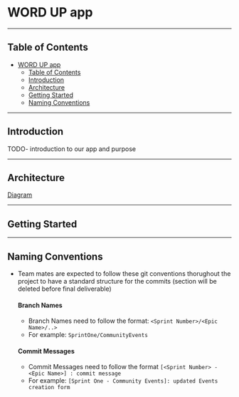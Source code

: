 # WORD UP app

---
## Table of Contents

- [WORD UP app](#word-up-app)
  - [Table of Contents](#table-of-contents)
  - [Introduction](#introduction)
  - [Architecture](#architecture)
  - [Getting Started](#getting-started)
  - [Naming Conventions](#naming-conventions)

---
## Introduction

TODO- introduction to our app and purpose 

---

## Architecture
[Diagram](assets/snack-icon.png)

---

## Getting Started

---

## Naming Conventions

- Team mates are expected to follow these git conventions thorughout the project to have a standard structure for the commits (section will be deleted before final deliverable)

    #### Branch Names
    - Branch Names need to follow the format: `<Sprint Number>/<Epic Name>/..>`
    - For example: `SprintOne/CommunityEvents`

    #### Commit Messages
    - Commit Messages need to follow the format `[<Sprint Number> - <Epic Name>] : commit message`
    - For example: `[Sprint One - Community Events]: updated Events creation form`

